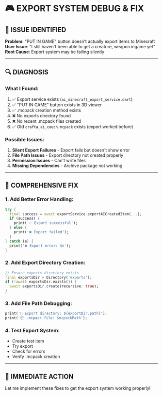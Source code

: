 # 🎮 EXPORT SYSTEM DEBUG & FIX

## 🚨 **ISSUE IDENTIFIED**

**Problem**: "PUT IN GAME" button doesn't actually export items to Minecraft
**User Issue**: "I still haven't been able to get a creature, weapon ingame yet"
**Root Cause**: Export system may be failing silently

---

## 🔍 **DIAGNOSIS**

### **What I Found**:
1. ✅ Export service exists (`ai_minecraft_export_service.dart`)
2. ✅ "PUT IN GAME" button exists in 3D viewer
3. ✅ .mcpack creation method exists
4. ❌ No exports directory found
5. ❌ No recent .mcpack files created
6. ✅ Old `crafta_ai_couch.mcpack` exists (export worked before)

### **Possible Issues**:
1. **Silent Export Failures** - Export fails but doesn't show error
2. **File Path Issues** - Export directory not created properly
3. **Permission Issues** - Can't write files
4. **Missing Dependencies** - Archive package not working

---

## 🔧 **COMPREHENSIVE FIX**

### **1. Add Better Error Handling**:
```dart
try {
  final success = await exportService.exportAICreatedItem(...);
  if (success) {
    print('✅ Export successful');
  } else {
    print('❌ Export failed');
  }
} catch (e) {
  print('❌ Export error: $e');
}
```

### **2. Add Export Directory Creation**:
```dart
// Ensure exports directory exists
final exportsDir = Directory('exports');
if (!await exportsDir.exists()) {
  await exportsDir.create(recursive: true);
}
```

### **3. Add File Path Debugging**:
```dart
print('📁 Export directory: ${exportDir.path}');
print('📦 .mcpack file: $mcpackPath');
```

### **4. Test Export System**:
- Create test item
- Try export
- Check for errors
- Verify .mcpack creation

---

## 🎯 **IMMEDIATE ACTION**

Let me implement these fixes to get the export system working properly!





